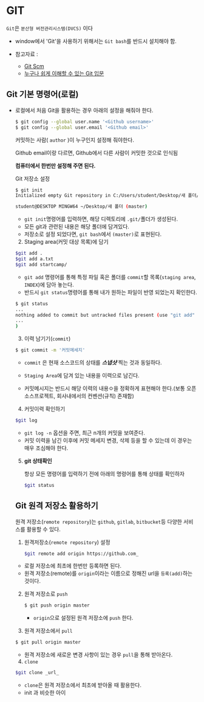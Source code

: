 # GIT

`Git`은 `분산형 버전관리시스템(DVCS)` 이다

* window에서 'Git'을 사용하기 위해서는 `Git bash`를 반드시 설치해야 함.

* 참고자료 : 
  * [Git Scm](https://git-scm.com)
  * [누구나 쉽게 이해할 수 있는 Git 입문](https://backlog.com/git-tutorial/kr/)



## Git 기본 명령어(로컬)

* 로컬에서 처음 Git을 활용하는 경우 아래의 설정을 해줘야 한다.

  ``` bash
  $ git config --global user.name '<Github username>'
  $ git config --global user.email '<Github email>'
  ```

  커밋하는 사람( `author` )이 누구인지 설정해 줘야한다.

  Github email이랑 다르면, Github에서 다른 사람이 커밋한 것으로 인식됨

  **컴퓨터에서 한번만 설정해 주면 된다.**

  

  Git 저장소 설정

  ``` bash
  $ git init
  Initialized empty Git repository in C:/Users/student/Desktop/새 폴더/.git/
  
  student@DESKTOP MINGW64 ~/Desktop/새 폴더 (master)
  
  ```

  

  * `git init`명령어를 입력하면, 해당 디렉토리에 `.git/`폴더가 생성된다.
  * 모든 git과 관련된 내용은 해당 폴더에 담겨있다.
  * 저장소로 설정 되었다면, `git bash`에서 `(master)`로 표현된다.

  2. Staging area(커밋 대상 목록)에 담기

  ```bash
  $git add .
  $git add a.txt
  $git add startcamp/
  ```

  * `git add` 명령어를 통해 특정 파일 혹은 폴더를 `commit`할 목록(`staging area`, `INDEX`)에 담아 놓는다.
  * 반드시 `git status`명령어를 통해 내가 원하는 파일이 반영 되었는지 확인한다.

  ```bash
  $ git status
  ...
  nothing added to commit but untracked files present (use "git add" to track) / Changes to be commited:(
  ...
  )
  ```

  

  3. 이력 남기기(`commit`)

  ```bash
  $ git commit -m '커밋메세지'
  ```

  * `commit` 은 현재 소스코드의 상태를 ***스냅샷*** 찍는 것과 동일하다.

  * `Staging Area`에 담겨 있는 내용을 이력으로 남긴다.

  * 커밋메시지는 반드시 해당 이력의 내용ㅇ을 정확하게 표현해야 한다.(보통 오픈소스프로젝트, 회사내에서의 컨벤션(규칙) 존재함)

    

  4. 커밋이력 확인하기

  ``` bash
  $git log
  
  
  ```

  * `git log -n` 옵션을 주면, 최근 n개의 커밋을 보여준다.
  * 커밋 이력을 남긴 이후에 커밋 메세지 변경, 삭제 등을 할 수 있는데 이 경우는 매우 조심해야 한다.

  

  5. **git 상태확인**

     항상 모든 명령어를 입력하기 전에 아래의 명령어를 통해 상태를 확인하자

     ```bash
     $git status
     ```

  

  

  ## Git 원격 저장소  활용하기

  원격 저장소(`remote repository`)는 `github`, `gitlab`, `bitbucket`등 다양한 서비스를 활용할 수 있다.

  1. 원격저장소(`remote repository`) 설정

     ```bash
     $git remote add origin https://github.com_
     ```
  
  * 로컬 저장소에 최초에 한번만 등록하면 된다.
  * 원격 저장소(remote)를 `origin`이라는 이름으로 정해진 url을 `등록(add)`하는 것이다.
  
  2. 원격 저장소로 `push`
  
	   ```bash
     $ git push origin master
     ```
  
	  * `origin`으로 설정된 원격 저장소에 `push` 한다.
  
  3. 원격 저장소에서 `pull`
  
  ```bash
  $ git pull origin master
  ```
  
  * 원격 저장소에 새로운 변경 사항이 있는 경우 `pull`을 통해 받아온다.
  
  4. `clone`
  
  ```bash
  $git clone _url_
  ```
  
  * `clone`은 원격 저장소에서 최초에 받아올 때 활용한다.
  * init 과 비슷한 아이
  
  

